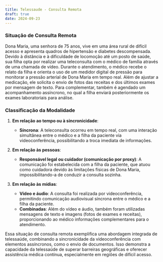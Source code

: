 ```yaml
---
title: Telessaude - Consulta Remota
draft: true
date: 2024-09-23
---
```

### Situação de Consulta Remota

Dona Maria, uma senhora de 75 anos, vive em uma área rural de difícil acesso e apresenta quadros de hipertensão e diabetes descompensada. Devido à distância e à dificuldade de locomoção até um posto de saúde, sua filha opta por realizar uma teleconsulta com o médico de família através de uma chamada de vídeo. Durante o atendimento, o médico recebe o relato da filha e orienta o uso de um medidor digital de pressão para monitorar a pressão arterial de Dona Maria em tempo real. Além de ajustar a medicação, ele solicita o envio de fotos das receitas e dos últimos exames por mensagem de texto. Para complementar, também é agendado um acompanhamento assíncrono, no qual a filha enviará posteriormente os exames laboratoriais para análise.

### Classificação da Modalidade

1. **Em relação ao tempo ou à sincronicidade**:
   - **Síncrona**: A teleconsulta ocorreu em tempo real, com uma interação simultânea entre o médico e a filha da paciente via videoconferência, possibilitando a troca imediata de informações.

2. **Em relação às pessoas**:
   - **Responsável legal ou cuidador (comunicação por proxy)**: A comunicação foi estabelecida com a filha da paciente, que atuou como cuidadora devido às limitações físicas de Dona Maria, impossibilitando-a de conduzir a consulta sozinha.

3. **Em relação às mídias**:
   - **Vídeo e áudio**: A consulta foi realizada por videoconferência, permitindo comunicação audiovisual síncrona entre o médico e a filha da paciente.
   - **Combinadas**: Além do vídeo e áudio, também foram utilizadas mensagens de texto e imagens (fotos de exames e receitas), proporcionando ao médico informações complementares para o atendimento.

Essa situação de consulta remota exemplifica uma abordagem integrada de telessaúde, combinando a sincronicidade da videoconferência com elementos assíncronos, como o envio de documentos. Isso demonstra a capacidade da telessaúde de superar barreiras geográficas e oferecer assistência médica contínua, especialmente em regiões de difícil acesso.